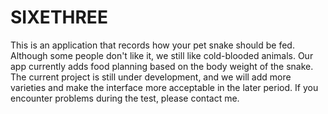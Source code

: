 # SIXETHREE
This is an application that records how your pet snake should be fed. Although some people don't like it, we still like cold-blooded animals. Our app currently adds food planning based on the body weight of the snake. The current project is still under development, and we will add more varieties and make the interface more acceptable in the later period. If you encounter problems during the test, please contact me.
